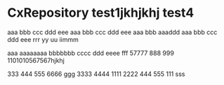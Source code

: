# CxRepository test1jkhjkhj test4
aaa bbb ccc ddd eee
aaa bbb ccc ddd eee
aaa bbb
aaaddd
aaa bbb ccc ddd eee rrr yy uu iimmm

aaa aaaaaaaa bbbbbbb cccc ddd eeee fff 57777 888   999
1101010567567hjkhj

333 444 555 6666 ggg
3333 4444
1111 2222
444 555
111
sss

